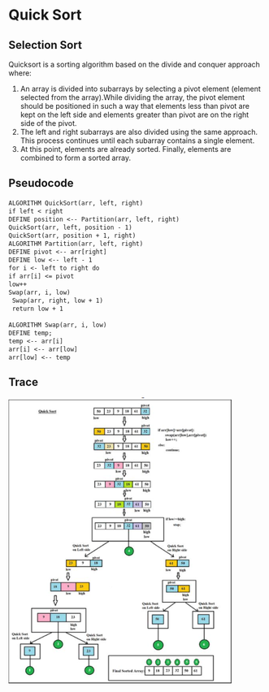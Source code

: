 
# Quick Sort

## Selection Sort
Quicksort is a sorting algorithm based on the divide and conquer approach where: 

1. An array is divided into subarrays by selecting a pivot element (element selected from the array).While dividing the array, the pivot element should be positioned in such a way that elements less than pivot are kept on the left side and elements greater than pivot are on the right side of the pivot.
2. The left and right subarrays are also divided using the same approach. This process continues until each subarray contains a single element.
3. At this point, elements are already sorted. Finally, elements are combined to form a sorted array.
## Pseudocode
    ALGORITHM QuickSort(arr, left, right)
    if left < right
    DEFINE position <-- Partition(arr, left, right)
    QuickSort(arr, left, position - 1)
    QuickSort(arr, position + 1, right)
    ALGORITHM Partition(arr, left, right)
    DEFINE pivot <-- arr[right]
    DEFINE low <-- left - 1
    for i <- left to right do
    if arr[i] <= pivot
    low++
    Swap(arr, i, low)
     Swap(arr, right, low + 1)
     return low + 1

    ALGORITHM Swap(arr, i, low)
    DEFINE temp;
    temp <-- arr[i]
    arr[i] <-- arr[low]
    arr[low] <-- temp

## Trace

![cc26](./img/Blog28.png)